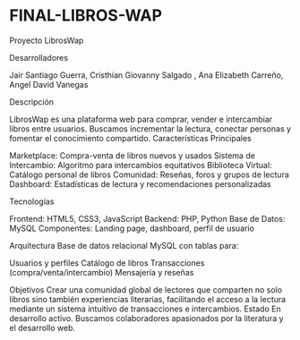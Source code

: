 # FINAL-LIBROS-WAP

Proyecto LibrosWap

Desarrolladores

Jair Santiago Guerra, Cristhian Giovanny Salgado , Ana Elizabeth Carreño, Angel David Vanegas

Descripción

LibrosWap es una plataforma web para comprar, vender e intercambiar libros entre usuarios. Buscamos incrementar la lectura, conectar personas y fomentar el conocimiento compartido. Características Principales

Marketplace: Compra-venta de libros nuevos y usados Sistema de Intercambio: Algoritmo para intercambios equitativos Biblioteca Virtual: Catálogo personal de libros Comunidad: Reseñas, foros y grupos de lectura Dashboard: Estadísticas de lectura y recomendaciones personalizadas

Tecnologías

Frontend: HTML5, CSS3, JavaScript Backend: PHP, Python Base de Datos: MySQL Componentes: Landing page, dashboard, perfil de usuario

Arquitectura Base de datos relacional MySQL con tablas para:

Usuarios y perfiles Catálogo de libros Transacciones (compra/venta/intercambio) Mensajería y reseñas

Objetivos Crear una comunidad global de lectores que comparten no solo libros sino también experiencias literarias, facilitando el acceso a la lectura mediante un sistema intuitivo de transacciones e intercambios. Estado En desarrollo activo. Buscamos colaboradores apasionados por la literatura y el desarrollo web.
